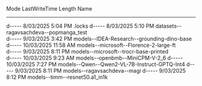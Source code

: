 Mode                 LastWriteTime         Length Name
----                 -------------         ------ ----
d-----         8/03/2025   5:04 PM                .locks
d-----         8/03/2025   5:10 PM                datasets--ragavsachdeva--popmanga_test       
d-----         9/03/2025   3:42 PM                models--IDEA-Research--grounding-dino-base   
d-----        10/03/2025  11:58 AM                models--microsoft--Florence-2-large-ft       
d-----         9/03/2025   8:11 PM                models--microsoft--trocr-base-printed        
d-----        10/03/2025   9:23 AM                models--openbmb--MiniCPM-V-2_6
d-----        10/03/2025   7:27 PM                models--Qwen--Qwen2-VL-7B-Instruct-GPTQ-Int4 
d-----         9/03/2025   8:11 PM                models--ragavsachdeva--magi
d-----         9/03/2025   8:12 PM                models--timm--resnet50.a1_in1k